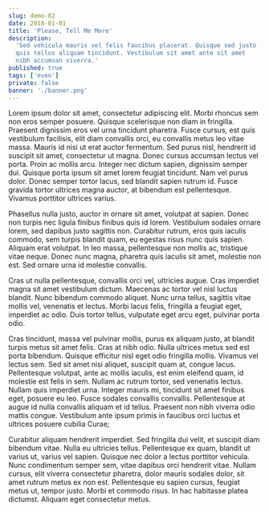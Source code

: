 ```yaml
---
slug: demo-02
date: 2018-01-01
title: 'Please, Tell Me More'
description:
  'Sed vehicula mauris vel felis faucibus placerat. Quisque sed justo
  quis tellus aliquam tincidunt. Vestibulum sit amet ante sit amet
  nibh accumsan viverra.'
published: true
tags: ['even']
private: false
banner: './banner.png'
---
```


Lorem ipsum dolor sit amet, consectetur adipiscing elit. Morbi rhoncus
sem non eros semper posuere. Quisque scelerisque non diam in
fringilla. Praesent dignissim eros vel urna tincidunt pharetra. Fusce
cursus, est quis vestibulum facilisis, elit diam convallis orci, eu
convallis metus leo vitae massa. Mauris id nisi ut erat auctor
fermentum. Sed purus nisl, hendrerit id suscipit sit amet, consectetur
ut magna. Donec cursus accumsan lectus vel porta. Proin ac mollis
arcu. Integer nec dictum sapien, dignissim semper dui. Quisque porta
ipsum sit amet lorem feugiat tincidunt. Nam vel purus dolor. Donec
semper tortor lacus, sed blandit sapien rutrum id. Fusce gravida
tortor ultrices magna auctor, at bibendum est pellentesque. Vivamus
porttitor ultrices varius.

Phasellus nulla justo, auctor in ornare sit amet, volutpat at sapien.
Donec non turpis nec ligula finibus finibus quis id lorem. Vestibulum
sodales ornare lorem, sed dapibus justo sagittis non. Curabitur
rutrum, eros quis iaculis commodo, sem turpis blandit quam, eu egestas
risus nunc quis sapien. Aliquam erat volutpat. In leo massa,
pellentesque non mollis ac, tristique vitae neque. Donec nunc magna,
pharetra quis iaculis sit amet, molestie non est. Sed ornare urna id
molestie convallis.

Cras ut nulla pellentesque, convallis orci vel, ultricies augue. Cras
imperdiet magna sit amet vestibulum dictum. Maecenas ac tortor vel
nisl luctus blandit. Nunc bibendum commodo aliquet. Nunc urna tellus,
sagittis vitae mollis vel, venenatis et lectus. Morbi lacus felis,
fringilla a feugiat eget, imperdiet ac odio. Duis tortor tellus,
vulputate eget arcu eget, pulvinar porta odio.

Cras tincidunt, massa vel pulvinar mollis, purus ex aliquam justo, at
blandit turpis metus sit amet felis. Cras at nibh odio. Nulla ultrices
metus sed est porta bibendum. Quisque efficitur nisl eget odio
fringilla mollis. Vivamus vel lectus sem. Sed sit amet nisi aliquet,
suscipit quam at, congue lacus. Pellentesque volutpat, ante ac mollis
iaculis, est enim eleifend quam, id molestie est felis in sem. Nullam
ac rutrum tortor, sed venenatis lectus. Nullam quis imperdiet urna.
Integer mauris mi, tincidunt sit amet finibus eget, posuere eu leo.
Fusce sodales convallis convallis. Pellentesque at augue id nulla
convallis aliquam et id tellus. Praesent non nibh viverra odio mattis
congue. Vestibulum ante ipsum primis in faucibus orci luctus et
ultrices posuere cubilia Curae;

Curabitur aliquam hendrerit imperdiet. Sed fringilla dui velit, et
suscipit diam bibendum vitae. Nulla eu ultricies tellus. Pellentesque
ex quam, blandit ut varius ut, varius vel sapien. Quisque nec dolor a
lectus porttitor vehicula. Nunc condimentum semper sem, vitae dapibus
orci hendrerit vitae. Nullam cursus, elit viverra consectetur
pharetra, dolor mauris sodales dolor, sit amet rutrum metus ex non
est. Pellentesque eu sapien cursus, feugiat metus ut, tempor justo.
Morbi et commodo risus. In hac habitasse platea dictumst. Aliquam eget
consectetur metus.
